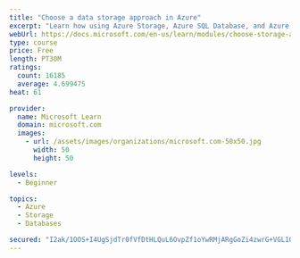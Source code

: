 ```yaml
---
title: "Choose a data storage approach in Azure"
excerpt: "Learn how using Azure Storage, Azure SQL Database, and Azure Cosmos DB - or a combination of them - for your business scenario is the best way to get the most performant solution."
webUrl: https://docs.microsoft.com/en-us/learn/modules/choose-storage-approach-in-azure/
type: course
price: Free
length: PT30M
ratings:
  count: 16185
  average: 4.699475
heat: 61

provider:
  name: Microsoft Learn
  domain: microsoft.com
  images:
    - url: /assets/images/organizations/microsoft.com-50x50.jpg
      width: 50
      height: 50

levels:
  - Beginner

topics:
  - Azure
  - Storage
  - Databases

secured: "I2ak/1OOS+I4UgSjdTr0fVfDtHLQuL6OvpZf1oYwRMjARgGoZi4zwrG+VGL10VyZ2ZskLHZF/1qQ/iJ5nJ/1n6xItmeRT4Ms+5kVSlgi/Cw1HElpnlffKN2vO+IFsg/2oHR9cB/zebzY4F0r7OWIzvRKmH7QeTSV1AkKPiwlRFJdS1MiKUEtNgFyiJjco2kZM9hHY+l/QmJcqyMM4fIOXiE5sqikDV1S2LM1CEsRJs5NEH5iOT/IPxPVkrhsm8fwgKGMQNADL2M5ytdHlsuZAbxSqr+fYEIA1+OmcWldKPRerQ5cn9BkgSEXwdYiWe7WqMA/wG2NNX8nxAKGCErnO35vyVU+O4PsYlPW3hmYuhUwktrd3F7Oa+IfEJVnf+Gqaw5YHIKjgb7yH0Fq6DCujlBad0Crhrim7jwLwVtWNjE67/x2yF2u6gvEG4IBcI9e;xNEBQRcLrTAzoX2y0n5Izg=="
---
```



